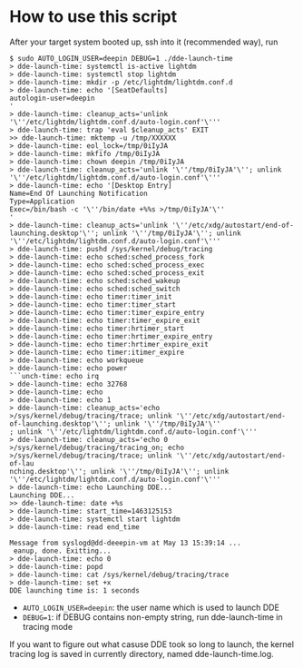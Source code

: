 How to use this script
====
After your target system booted up, ssh into it (recommended way), run
```
$ sudo AUTO_LOGIN_USER=deepin DEBUG=1 ./dde-launch-time 
> dde-launch-time: systemctl is-active lightdm
> dde-launch-time: systemctl stop lightdm
> dde-launch-time: mkdir -p /etc/lightdm/lightdm.conf.d
> dde-launch-time: echo '[SeatDefaults]
autologin-user=deepin
'
> dde-launch-time: cleanup_acts='unlink '\''/etc/lightdm/lightdm.conf.d/auto-login.conf'\'''
> dde-launch-time: trap 'eval $cleanup_acts' EXIT
>> dde-launch-time: mktemp -u /tmp/XXXXXX
> dde-launch-time: eol_lock=/tmp/0iIyJA
> dde-launch-time: mkfifo /tmp/0iIyJA
> dde-launch-time: chown deepin /tmp/0iIyJA
> dde-launch-time: cleanup_acts='unlink '\''/tmp/0iIyJA'\''; unlink '\''/etc/lightdm/lightdm.conf.d/auto-login.conf'\'''
> dde-launch-time: echo '[Desktop Entry]
Name=End Of Launching Notification
Type=Application
Exec=/bin/bash -c '\''/bin/date +%%s >/tmp/0iIyJA'\''
'
> dde-launch-time: cleanup_acts='unlink '\''/etc/xdg/autostart/end-of-launching.desktop'\''; unlink '\''/tmp/0iIyJA'\''; unlink '\''/etc/lightdm/lightdm.conf.d/auto-login.conf'\'''
> dde-launch-time: pushd /sys/kernel/debug/tracing
> dde-launch-time: echo sched:sched_process_fork
> dde-launch-time: echo sched:sched_process_exec
> dde-launch-time: echo sched:sched_process_exit
> dde-launch-time: echo sched:sched_wakeup
> dde-launch-time: echo sched:sched_switch
> dde-launch-time: echo timer:timer_init
> dde-launch-time: echo timer:timer_start
> dde-launch-time: echo timer:timer_expire_entry
> dde-launch-time: echo timer:timer_expire_exit
> dde-launch-time: echo timer:hrtimer_start
> dde-launch-time: echo timer:hrtimer_expire_entry
> dde-launch-time: echo timer:hrtimer_expire_exit
> dde-launch-time: echo timer:itimer_expire
> dde-launch-time: echo workqueue
> dde-launch-time: echo power
```unch-time: echo irq
> dde-launch-time: echo 32768
> dde-launch-time: echo
> dde-launch-time: echo 1
> dde-launch-time: cleanup_acts='echo >/sys/kernel/debug/tracing/trace; unlink '\''/etc/xdg/autostart/end-of-launching.desktop'\''; unlink '\''/tmp/0iIyJA'\''
; unlink '\''/etc/lightdm/lightdm.conf.d/auto-login.conf'\'''
> dde-launch-time: cleanup_acts='echo 0 >/sys/kernel/debug/tracing/tracing_on; echo >/sys/kernel/debug/tracing/trace; unlink '\''/etc/xdg/autostart/end-of-lau
nching.desktop'\''; unlink '\''/tmp/0iIyJA'\''; unlink '\''/etc/lightdm/lightdm.conf.d/auto-login.conf'\'''
> dde-launch-time: echo Launching DDE...
Launching DDE...
>> dde-launch-time: date +%s
> dde-launch-time: start_time=1463125153
> dde-launch-time: systemctl start lightdm
> dde-launch-time: read end_time

Message from syslogd@dd-deeepin-vm at May 13 15:39:14 ...
 eanup, done. Exitting...
> dde-launch-time: echo 0
> dde-launch-time: popd
> dde-launch-time: cat /sys/kernel/debug/tracing/trace
> dde-launch-time: set +x
DDE launching time is: 1 seconds
```

* `AUTO_LOGIN_USER=deepin`: the user name which is used to launch DDE
* `DEBUG=1`: if DEBUG contains non-empty string, run dde-launch-time in tracing mode

If you want to figure out what casuse DDE took so long to launch, the kernel
tracing log is saved in currently directory, named dde-launch-time.log.
